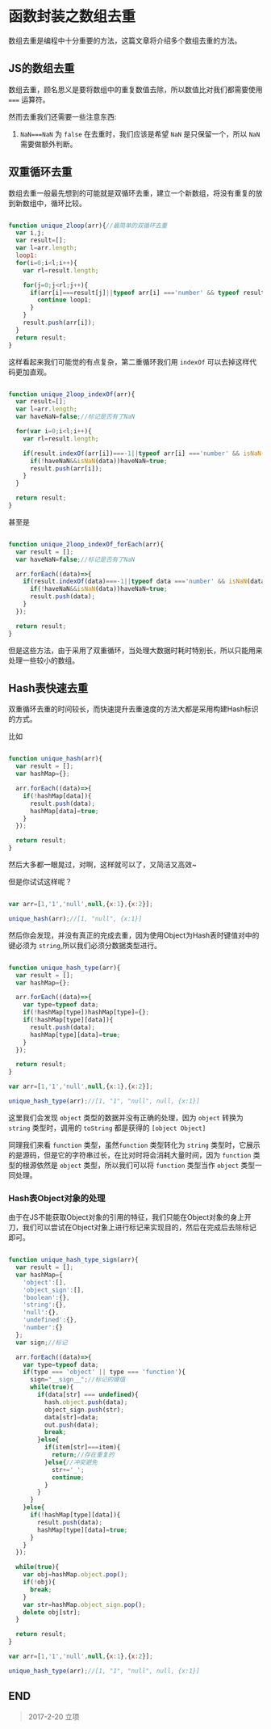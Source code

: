 # 函数封装之数组去重

数组去重是编程中十分重要的方法，这篇文章将介绍多个数组去重的方法。

## JS的数组去重

数组去重，顾名思义是要将数组中的重复数值去除，所以数值比对我们都需要使用 `===` 运算符。

然而去重我们还需要一些注意东西:

1. `NaN===NaN` 为 `false`
    在去重时，我们应该是希望 `NaN` 是只保留一个，所以 `NaN` 需要做额外判断。

## 双重循环去重

数组去重一般最先想到的可能就是双循环去重，建立一个新数组，将没有重复的放到新数组中，循环比较。

``` javascript

function unique_2loop(arr){//最简单的双循环去重
  var i,j;
  var result=[];
  var l=arr.length;
  loop1:
  for(i=0;i<l;i++){
    var rl=result.length;

    for(j=0;j<rl;j++){
      if(arr[i]===result[j]||typeof arr[i] ==='number' && typeof result[i] ==='number' && isNaN(arr[i])&&isNaN(result[i])){
        continue loop1;
      }
    }
    result.push(arr[i]);
  }
  return result;
}

```

这样看起来我们可能觉的有点复杂，第二重循环我们用 `indexOf` 可以去掉这样代码更加直观。

``` javascript

function unique_2loop_indexOf(arr){
  var result=[];
  var l=arr.length;
  var haveNaN=false;//标记是否有了NaN

  for(var i=0;i<l;i++){
    var rl=result.length;

    if(result.indexOf(arr[i])===-1||typeof arr[i] ==='number' && isNaN(arr[i]) && !haveNaN){
      if(!haveNaN&&isNaN(data))haveNaN=true;
      result.push(arr[i]);
    }
  }

  return result;
}

```

甚至是

``` javascript

function unique_2loop_indexOf_forEach(arr){
  var result = [];
  var haveNaN=false;//标记是否有了NaN

  arr.forEach((data)=>{
    if(result.indexOf(data)===-1||typeof data ==='number' && isNaN(data) && !haveNaN){
      if(!haveNaN&&isNaN(data))haveNaN=true;
      result.push(data);
    }
  });

  return result;
}

```

但是这些方法，由于采用了双重循环，当处理大数据时耗时特别长，所以只能用来处理一些较小的数组。

## Hash表快速去重

双重循环去重的时间较长，而快速提升去重速度的方法大都是采用构建Hash标识的方式。

比如

``` javascript

function unique_hash(arr){
  var result = [];
  var hashMap={};

  arr.forEach((data)=>{
    if(!hashMap[data]){
      result.push(data);
      hashMap[data]=true;
    }
  });

  return result;
}

```

然后大多都一眼晃过，对啊，这样就可以了，又简洁又高效~

但是你试试这样呢？

``` javascript

var arr=[1,'1','null',null,{x:1},{x:2}];

unique_hash(arr);//[1, "null", {x:1}]

```

然后你会发现，并没有真正的完成去重，因为使用Object为Hash表时键值对中的键必须为 `string`,所以我们必须分数据类型进行。

``` javascript

function unique_hash_type(arr){
  var result = [];
  var hashMap={};

  arr.forEach((data)=>{
    var type=typeof data;
    if(!hashMap[type])hashMap[type]={};
    if(!hashMap[type][data]){
      result.push(data);
      hashMap[type][data]=true;
    }
  });

  return result;
}

var arr=[1,'1','null',null,{x:1},{x:2}];

unique_hash_type(arr);//[1, "1", "null", null, {x:1}]

```

这里我们会发现 `object` 类型的数据并没有正确的处理，因为 `object` 转换为 `string` 类型时，调用的 `toString` 都是获得的 `[object Object]`

同理我们来看 `function` 类型，虽然`function` 类型转化为 `string` 类型时，它展示的是源码，但是它的字符串过长，在比对时将会消耗大量时间，因为 `function` 类型的根源依然是 `object` 类型，所以我们可以将 `function` 类型当作 `object` 类型一同处理。

### Hash表Object对象的处理

由于在JS不能获取Object对象的引用的特征，我们只能在Object对象的身上开刀，我们可以尝试在Object对象上进行标记来实现目的，然后在完成后去除标记即可。

``` javascript

function unique_hash_type_sign(arr){
  var result = [];
  var hashMap={
    'object':[],
    'object_sign':[],
    'boolean':{},
    'string':{},
    'null':{},
    'undefined':{},
    'number':{}
  };
  var sign;//标记

  arr.forEach((data)=>{
    var type=typeof data;
    if(type === 'object' || type === 'function'){
      sign="__sign__";//标记的键值
      while(true){
        if(data[str] === undefined){
          hash.object.push(data);
          object_sign.push(str);
          data[str]=data;
          out.push(data);
          break;
        }else{
          if(item[str]===item){
            return;//存在重复的
          }else{//冲突避免
            str+='_';
            continue;
          }
        }
      }
    }else{
      if(!hashMap[type][data]){
        result.push(data);
        hashMap[type][data]=true;
      }
    }
  });

  while(true){
    var obj=hashMap.object.pop();
    if(!obj){
      break;
    }
    var str=hashMap.object_sign.pop();
    delete obj[str];
  }

  return result;
}

var arr=[1,'1','null',null,{x:1},{x:2}];

unique_hash_type(arr);//[1, "1", "null", null, {x:1}]

```

## END

> 2017-2-20 立项
